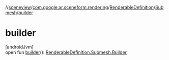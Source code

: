//[sceneview](../../../../index.md)/[com.google.ar.sceneform.rendering](../../index.md)/[RenderableDefinition](../index.md)/[Submesh](index.md)/[builder](builder.md)

# builder

[androidJvm]\
open fun [builder](builder.md)(): [RenderableDefinition.Submesh.Builder](-builder/index.md)

